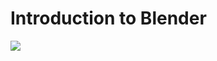 # Introduction to Blender
![](https://github.com/CAMSCSC/Learn/blob/master/software/blender1/blendlogo.png)